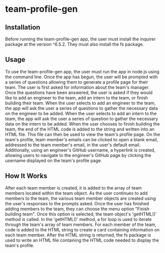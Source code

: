 # team-profile-gen

## Installation
Before running the team-profile-gen app, the user must install the inquirer package at the version ^6.5.2. They must also install the fs package.

## Usage
To use the team-profile-gen app, the user must run the app in node.js using the command line. Once the app has begun, the user will be prompted with a series of questions allowing them to generate a profile page for their team. The user is first asked for information about the team's manager. Once the questions have been answered, the user is asked if they would like to add an engineer to the team, add an intern to the team, or finish building their team. When the user selects to add an engineer to the team, the app will ask the user a series of questions to gather the necessary data on the engineer to be added. When the user selects to add an intern to the team, the app will ask the user a series of question to gather the necessary data on the intern to be added. When the user chooses to finish building the team, the end of the HTML code is added to the string and written into an HTML file. This file can then be used to view the team's profile page. On the team's profile, team member's emails can be clicked to open a blank email, addressed to the team member's email, in the user's default email. Additionally, using an engineer's GitHub username, a hyperlink is created, allowing users to navigate to the engineer's GitHub page by clicking the username displayed on the team's profile page.

## How It Works
After each team member is created, it is added to the array of team members located within the team object. As the user continues to add members to the team, the various team member objects are created using the user's responses to the prompts asked. Once the user has finished adding members to the team, they can choose the menu option "Finish building team". Once this option is selected, the team object's 'getHTML()' method is called. In the 'getHTML()' method, a for loop is used to iterate through the team's array of team members. For each member of the team, code is added to the HTML string to create a card containing information on each team member. After the HTML string is returned, the fs package is used to write an HTML file containing the HTML code needed to display the team's profile.